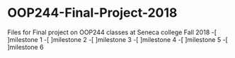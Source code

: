 # OOP244-Final-Project-2018
Files for Final project on OOP244 classes at Seneca college
Fall 2018
-[ ]milestone 1
-[ ]milestone 2
-[ ]milestone 3
-[ ]milestone 4
-[ ]milestone 5
-[ ]milestone 6
